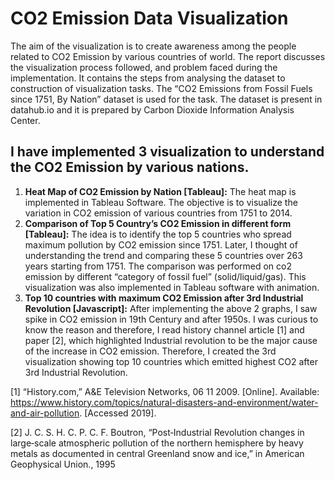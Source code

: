 # CO2 Emission Data Visualization


The aim of the visualization is to create awareness among the people related to CO2 Emission by
various countries of world. The report discusses the visualization process followed, and problem
faced during the implementation. It contains the steps from analysing the dataset to construction
of visualization tasks. The “CO2 Emissions from Fossil Fuels since 1751, By Nation” dataset is
used for the task. The dataset is present in datahub.io and it is prepared by Carbon Dioxide
Information Analysis Center.

## I have implemented 3 visualization to understand the CO2 Emission by various nations.

1. **Heat Map of CO2 Emission by Nation [Tableau]:** The heat map is implemented in Tableau Software. The objective is to visualize the variation in CO2 emission of various countries from 1751 to 2014.
2. **Comparison of Top 5 Country’s CO2 Emission in different form [Tableau]:** The idea is to identify the top 5 countries who spread maximum pollution by CO2 emission since 1751. Later, I thought of understanding the trend and comparing these 5 countries over 263 years starting from 1751. The comparison was performed on co2 emission by different “category of fossil fuel” (solid/liquid/gas). This visualization was also implemented in Tableau software with animation.
3. **Top 10 countries with maximum CO2 Emission after 3rd Industrial Revolution [Javascript]:** After implementing the above 2 graphs, I saw spike in CO2 emission in 19th Century and after 1950s. I was curious to know the reason and therefore, I read history channel article [1] and paper [2], which highlighted Industrial revolution to be the major cause of the increase in CO2 emission. Therefore, I created the 3rd visualization showing top 10 countries which emitted highest CO2 after 3rd Industrial Revolution.


[1] “History.com,” A&E Television Networks, 06 11 2009. [Online]. Available: https://www.history.com/topics/natural-disasters-and-environment/water-and-air-pollution. [Accessed 2019].


[2] J. C. S. H. C. P. C. F. Boutron, “Post‐Industrial Revolution changes in large‐scale atmospheric pollution of the northern hemisphere by heavy metals as documented in central Greenland snow and ice,” in American Geophysical Union., 1995
